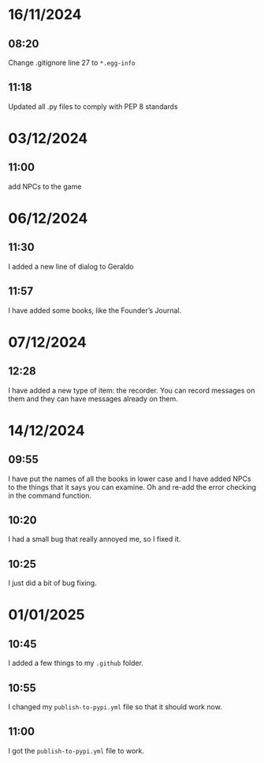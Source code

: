 # 16/11/2024

## 08:20

Change .gitignore line 27 to `*.egg-info`

## 11:18

Updated all .py files to comply with PEP 8 standards

# 03/12/2024

## 11:00

add NPCs to the game

# 06/12/2024

## 11:30

I added a new line of dialog to Geraldo

## 11:57

I have added some books, like the Founder’s Journal.

# 07/12/2024

## 12:28

I have added a new type of item: the recorder. You can record messages on them and they can have messages already on them.

# 14/12/2024

## 09:55

I have put the names of all the books in lower case and I have added NPCs to the things that it says you can examine. Oh and re-add the error checking in the command function.

## 10:20

I had a small bug that really annoyed me, so I fixed it.

## 10:25

I just did a bit of bug fixing.

# 01/01/2025

## 10:45

I added a few things to my `.github` folder.

## 10:55

I changed my `publish-to-pypi.yml` file so that it should work now.

## 11:00

I got the `publish-to-pypi.yml` file to work.

